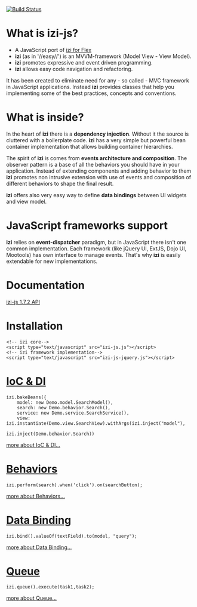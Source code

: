 [![Build Status](https://travis-ci.org/gejgalis/izi-js.svg?branch=master)](https://travis-ci.org/gejgalis/izi-js)

What is izi-js?
===============

* A JavaScript port of [izi for Flex](http://bitbucket.org/loomis/izi)
* **izi** (as in '//easy//') is an MVVM-framework (Model View - View Model).
* **izi** promotes expressive and event driven programming.
* **izi** allows easy code navigation and refactoring.

It has been created to eliminate need for any - so called - MVC framework in JavaScript applications. Instead **izi** 
provides classes that help you implementing some of the best practices, concepts and conventions.

What is inside?
===============

In the heart of **izi** there is a **dependency injection**. Without it the source is cluttered with a boilerplate code.
**izi** has a very simple but powerful bean container implementation that allows building container hierarchies. 

The spirit of **izi** is comes from **events architecture and composition**. The observer pattern is a base of all the 
behaviors you should have in your application. Instead of extending components and adding behavior to them **izi** 
promotes non intrusive extension with use of events and composition of different behaviors to shape the final result. 

**izi** offers also very easy way to define **data bindings** between UI widgets and view model.

JavaScript frameworks support
=============================

**izi** relies on **event-dispatcher** paradigm, but in JavaScript there isn't one common implementation. Each framework
(like jQuery UI, ExtJS, Dojo UI, Mootools) has own interface to manage events. That's why **izi** is easily extendable 
for new implementations. 

Documentation
=============
[izi-js 1.7.2 API](http://iziest.bitbucket.io/izi-js/docs/1.7.2/index.html)

Installation
============

    <!-- izi core-->
    <script type="text/javascript" src="izi-js.js"></script>
    <!-- izi framework implementation-->
    <script type="text/javascript" src="izi-js-jquery.js"></script>

[IoC & DI](http://iziest.bitbucket.io/izi-js/docs/1.7.2/index.html#!/guide/basic_ioc)
=======================================================================================

    izi.bakeBeans({
        model: new Demo.model.SearchModel(),
        search: new Demo.behavior.Search(),
        service: new Demo.service.SearchService(),
        view: izi.instantiate(Demo.view.SearchView).withArgs(izi.inject("model"),
                                                             izi.inject(Demo.behavior.Search))

[more about IoC & DI...](http://iziest.bitbucket.io/izi-js/docs/1.7.2/index.html#!/guide/basic_ioc)

[Behaviors](http://iziest.bitbucket.io/izi-js/docs/1.7.2/index.html#!/guide/basic_behavior)
=============================================================================================

    izi.perform(search).when('click').on(searchButton);

[more about Behaviors...](http://iziest.bitbucket.io/izi-js/docs/1.7.2/index.html#!/guide/basic_behavior)

[Data Binding](http://iziest.bitbucket.io/izi-js/docs/1.7.2/index.html#!/guide/basic_binding)
==============================================================================================

    izi.bind().valueOf(textField).to(model, "query");

[more about Data Binding...](http://iziest.bitbucket.io/izi-js/docs/1.7.2/index.html#!/guide/basic_binding)

[Queue](http://iziest.bitbucket.io/izi-js/docs/1.7.2/index.html#!/guide/basic_queue)
=====================================================================================

    izi.queue().execute(task1,task2);

[more about Queue...](http://iziest.bitbucket.io/izi-js/docs/1.7.2/index.html#!/guide/basic_queue)
